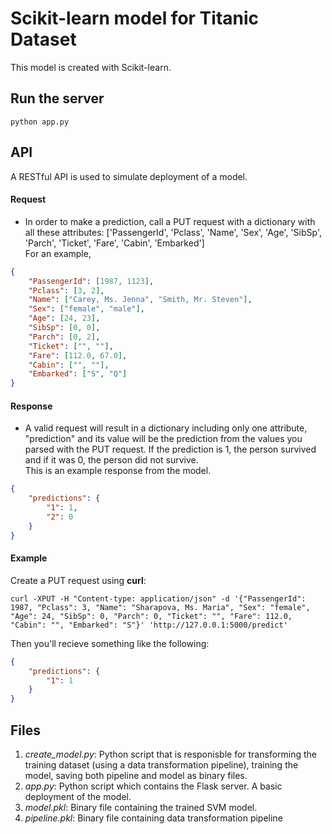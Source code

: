 # Scikit-learn model for Titanic Dataset

This model is created with Scikit-learn.

## Run the server  

```
python app.py
```

## API  

A RESTful API is used to simulate deployment of a model.  

#### Request

- In order to make a prediction, call a PUT request with a dictionary with all these attributes: ['PassengerId', 'Pclass', 'Name', 'Sex', 'Age', 'SibSp', 'Parch', 'Ticket', 'Fare', 'Cabin', 'Embarked']  
For an example,  
```json
{
	"PassengerId": [1987, 1123], 
	"Pclass": [3, 2], 
	"Name": ["Carey, Ms. Jenna", "Smith, Mr. Steven"], 
	"Sex": ["female", "male"], 
	"Age": [24, 23], 
	"SibSp": [0, 0], 
	"Parch": [0, 2], 
	"Ticket": ["", ""], 
	"Fare": [112.0, 67.0], 
	"Cabin": ["", ""], 
	"Embarked": ["S", "Q"]
}
```

#### Response

- A valid request will result in a dictionary including only one attribute, "prediction" and its value will be the prediction from the values you parsed with the PUT request. If the prediction is 1, the person survived and if it was 0, the person did not survive.  
This is an example response from the model.  
```json
{
    "predictions": {
        "1": 1,
        "2": 0
    }
}
```

#### Example  

Create a PUT request using __curl__:
```
curl -XPUT -H "Content-type: application/json" -d '{"PassengerId": 1987, "Pclass": 3, "Name": "Sharapova, Ms. Maria", "Sex": "female", "Age": 24, "SibSp": 0, "Parch": 0, "Ticket": "", "Fare": 112.0, "Cabin": "", "Embarked": "S"}' 'http://127.0.0.1:5000/predict'
```  

Then you'll recieve something like the following:  
```json
{
    "predictions": {
        "1": 1
    }
}
```

## Files

1. *create_model.py*: Python script that is responisble for transforming the training dataset (using a data transformation pipeline), training the model, saving both pipeline and model as binary files.
2. *app.py*: Python script which contains the Flask server. A basic deployment of the model.
3. *model.pkl*: Binary file containing the trained SVM model.
4. *pipeline.pkl*: Binary file containing data transformation pipeline